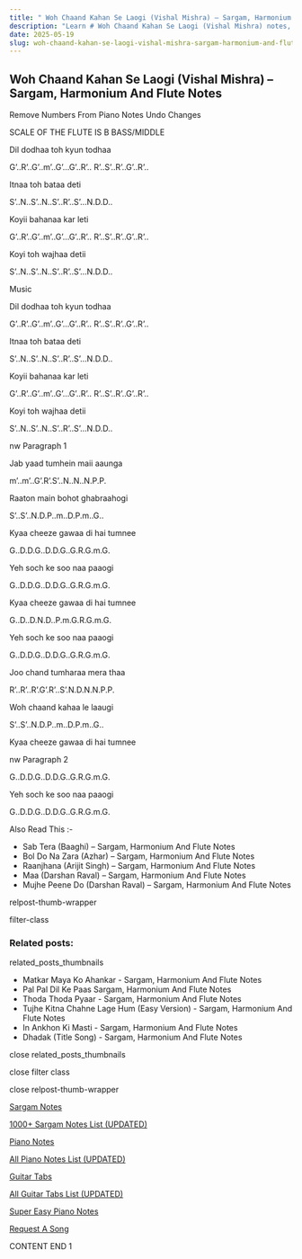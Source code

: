 ```yaml
---
title: " Woh Chaand Kahan Se Laogi (Vishal Mishra) – Sargam, Harmonium And Flute Notes"
description: "Learn # Woh Chaand Kahan Se Laogi (Vishal Mishra) notes, sargam, harmonium notations and flute notes. Easy step-by-step tutorial for beginners."
date: 2025-05-19
slug: woh-chaand-kahan-se-laogi-vishal-mishra-sargam-harmonium-and-flute-notes
---
```


## Woh Chaand Kahan Se Laogi (Vishal Mishra) – Sargam, Harmonium And Flute Notes

Remove Numbers From Piano Notes
Undo Changes

SCALE OF THE FLUTE IS B BASS/MIDDLE

Dil dodhaa toh kyun todhaa

G’..R’..G’..m’..G’…G’..R’.. R’..S’..R’..G’..R’..

Itnaa toh bataa deti

S’..N..S’..N..S’..R’..S’…N.D.D..

Koyii bahanaa kar leti

G’..R’..G’..m’..G’…G’..R’.. R’..S’..R’..G’..R’..

Koyi toh wajhaa detii

S’..N..S’..N..S’..R’..S’…N.D.D..

Music

Dil dodhaa toh kyun todhaa

G’..R’..G’..m’..G’…G’..R’.. R’..S’..R’..G’..R’..

Itnaa toh bataa deti

S’..N..S’..N..S’..R’..S’…N.D.D..

Koyii bahanaa kar leti

G’..R’..G’..m’..G’…G’..R’.. R’..S’..R’..G’..R’..

Koyi toh wajhaa detii

S’..N..S’..N..S’..R’..S’…N.D.D..

nw Paragraph 1

Jab yaad tumhein maii aaunga

m’..m’..G’.R’.S’..N..N..N.P.P.

Raaton main bohot ghabraahogi

S’..S’..N.D.P..m..D.P.m..G..

Kyaa cheeze gawaa di hai tumnee

G..D.D.G..D.D.G..G.R.G.m.G.

Yeh soch ke soo naa paaogi

G..D.D.G..D.D.G..G.R.G.m.G.

Kyaa cheeze gawaa di hai tumnee

G..D..D.N.D..P.m.G.R.G.m.G.

Yeh soch ke soo naa paaogi

G..D.D.G..D.D.G..G.R.G.m.G.

Joo chand tumharaa mera thaa

R’..R’..R’.G’.R’..S’.N.D.N.N.P.P.

Woh chaand kahaa le laaugi

S’..S’..N.D.P..m..D.P.m..G..

Kyaa cheeze gawaa di hai tumnee

nw Paragraph 2

G..D.D.G..D.D.G..G.R.G.m.G.

Yeh soch ke soo naa paaogi

G..D.D.G..D.D.G..G.R.G.m.G.

Also Read This :-

- Sab Tera (Baaghi) – Sargam, Harmonium And Flute Notes
- Bol Do Na Zara (Azhar) – Sargam, Harmonium And Flute Notes
- Raanjhana (Arijit Singh) – Sargam, Harmonium And Flute Notes
- Maa (Darshan Raval) – Sargam, Harmonium And Flute Notes
- Mujhe Peene Do (Darshan Raval) – Sargam, Harmonium And Flute Notes

relpost-thumb-wrapper

filter-class

### Related posts:

related_posts_thumbnails

- Matkar Maya Ko Ahankar - Sargam, Harmonium And Flute Notes
- Pal Pal Dil Ke Paas Sargam, Harmonium And Flute Notes
- Thoda Thoda Pyaar - Sargam, Harmonium And Flute Notes
- Tujhe Kitna Chahne Lage Hum (Easy Version) - Sargam, Harmonium And Flute Notes
- In Ankhon Ki Masti - Sargam, Harmonium And Flute Notes
- Dhadak (Title Song) - Sargam, Harmonium And Flute Notes

close related_posts_thumbnails

close filter class

close relpost-thumb-wrapper

[Sargam Notes](/sargam-notes.html)

[1000+ Sargam Notes List (UPDATED)](/all-songs-list-sargam-notes.html)

[Piano Notes](/piano-notes.html)

[All Piano Notes List (UPDATED)](/all-songs-list-piano-notes.html)

[Guitar Tabs](/guitar-tabs.html)

[All Guitar Tabs List (UPDATED)](/all-songs-list-guitar-tabs.html)

[Super Easy Piano Notes](https://studywall.in/)

[Request A Song](/request-a-song.html)

CONTENT END 1
